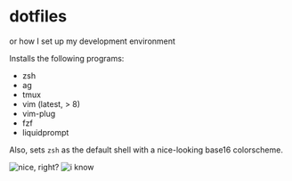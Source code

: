 # dotfiles
or how I set up my development environment

Installs the following programs:
- zsh
- ag
- tmux
- vim (latest, > 8)
- vim-plug
- fzf
- liquidprompt

Also, sets `zsh` as the default shell with a nice-looking base16 colorscheme.

![nice, right?](https://user-images.githubusercontent.com/15201480/34921360-a2d2f174-f946-11e7-9a69-c7180fbd5bc9.png)
![i know](https://user-images.githubusercontent.com/15201480/34921365-ba610f6a-f946-11e7-88b4-fed95c0711f6.png)

